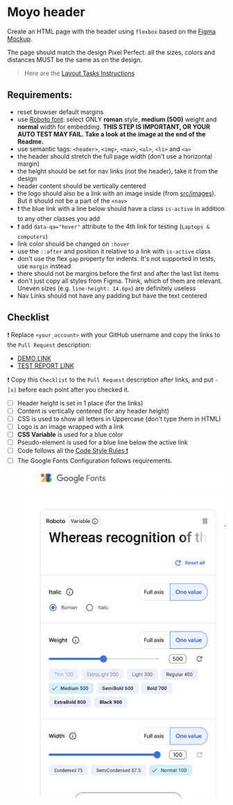# Moyo header
Create an HTML page with the header using `flexbox` based on the [Figma Mockup](https://www.figma.com/file/1sog2rmfyCjnVxkeZ3ptnc/MOYO-%2F-Header?node-id=0%3A1&mode=dev).

The page should match the design Pixel Perfect: all the sizes, colors and distances MUST be the same as on the design.

> Here are the [Layout Tasks Instructions](https://mate-academy.github.io/layout_task-guideline)

## Requirements:

- reset browser default margins
- use [Roboto font](https://fonts.google.com/specimen/Roboto): select ONLY **roman** style, **medium (500)** weight and **normal** width for embedding. **THIS STEP IS IMPORTANT, OR YOUR AUTO TEST MAY FAIL. Take a look at the image at the end of the Readme.**
- use semantic tags: `<header>`, `<img>`, `<nav>`, `<ul>`, `<li>` and `<a>`
- the header should stretch the full page width (don't use a horizontal margin)
- the height should be set for nav links (not the header), take it from the design
- header content should be vertically centered
- the logo should also be a link with an image inside (from [src/images](src/images)). But it should not be a part of the `<nav>`
- ❗️ the blue link with a line below should have a class `is-active` in addition to any other classes you add
- ❗️ add `data-qa="hover"` attribute to the 4th link for testing (`Laptops & computers`)
- link color should be changed on `:hover`
- use the `::after` and position it relative to a link with `is-active` class
- don't use the flex `gap` property for indents. It's not supported in tests, use `margin` instead
- there should not be margins before the first and after the last list items
- don't just copy all styles from Figma. Think, which of them are relevant. Uneven sizes (e.g. `line-height: 14.6px`) are definitely useless
- Nav Links should not have any padding but have the text centered

## Checklist

❗️ Replace `<your_account>` with your GitHub username and copy the links to the `Pull Request` description:

- [DEMO LINK](https://dawid-sosna.github.io/layout_moyo-header/)
- [TEST REPORT LINK](https://dawid-sosna.github.io/layout_moyo-header/report/html_report/)

❗️ Copy this `Checklist` to the `Pull Request` description after links, and put `- [x]` before each point after you checked it.

- [ ] Header height is set in 1 place (for the links)
- [ ] Content is vertically centered (for any header height)
- [ ] CSS is used to show all letters in Uppercase (don't type them in HTML)
- [ ] Logo is an image wrapped with a link
- [ ] **CSS Variable** is used for a blue color
- [ ] Pseudo-element is used for a blue line below the active link
- [ ] Code follows all the [Code Style Rules ❗️](./checklist.md)
- [ ] The Google Fonts Configuration follows requirements. 
![alt text](./assets/image.png)